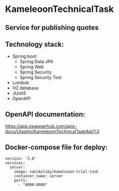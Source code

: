 # KameleoonTechnicalTask

## Service for publishing quotes

## Technology stack:

* Spring boot
  * Spring Data JPA
  * Spring Web
  * Spring Security
  * Spring Security Test
* Lombok
* H2 database
* JUnit5
* OpenAPI

## OpenAPI documentation:

https://app.swaggerhub.com/apis-docs/Ulashlo/KameleoonTechnicalTaskApi/1.0

## Docker-compose file for deploy:

```
version: '3.8'
services:
  server:
    image: vanikolsky/kameleoon-trial-task
    container_name: server
    ports:
      - "8080:8080"
```

